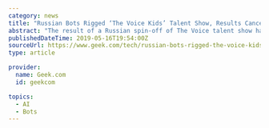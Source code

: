```yaml
---
category: news
title: "Russian Bots Rigged ‘The Voice Kids’ Talent Show, Results Cancelled"
abstract: "The result of a Russian spin-off of The Voice talent show has been cancelled after it was revealed that bots rigged the competition so that the 10-year-old daughter of a millionaire took the top prize. Mikella Abramova, the daughter of pop singer Alsou and ..."
publishedDateTime: 2019-05-16T19:54:00Z
sourceUrl: https://www.geek.com/tech/russian-bots-rigged-the-voice-kids-talent-show-results-cancelled-1787562/
type: article

provider:
  name: Geek.com
  id: geekcom

topics:
  - AI
  - Bots
---
```

